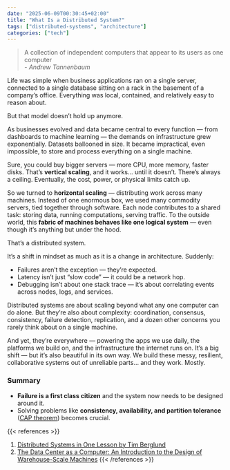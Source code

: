 ```yaml
---
date: "2025-06-09T00:30:45+02:00"
title: "What Is a Distributed System?"
tags: ["distributed-systems", "architecture"]
categories: ["tech"]
---
```


> A collection of independent computers that appear to its users as one computer  
> <cite class="paper-authors">- Andrew Tannenbaum</cite>

Life was simple when business applications ran on a single server, connected to a single database sitting on a rack in the basement of a company’s office. Everything was local, contained, and relatively easy to reason about.

But that model doesn’t hold up anymore.

As businesses evolved and data became central to every function — from dashboards to machine learning — the demands on infrastructure grew exponentially. Datasets ballooned in size. It became impractical, even impossible, to store and process everything on a single machine.

Sure, you could buy bigger servers — more CPU, more memory, faster disks. That’s **vertical scaling**, and it works… until it doesn’t. There’s always a ceiling. Eventually, the cost, power, or physical limits catch up.

So we turned to **horizontal scaling** — distributing work across many machines. Instead of one enormous box, we used many commodity servers, tied together through software. Each node contributes to a shared task: storing data, running computations, serving traffic. To the outside world, this **fabric of machines behaves like one logical system** — even though it’s anything but under the hood.

That’s a distributed system.

It’s a shift in mindset as much as it is a change in architecture. Suddenly:

- Failures aren’t the exception — they’re expected.
- Latency isn’t just “slow code” — it could be a network hop.
- Debugging isn’t about one stack trace — it’s about correlating events across nodes, logs, and services.

Distributed systems are about scaling beyond what any one computer can do alone. But they’re also about complexity: coordination, consensus, consistency, failure detection, replication, and a dozen other concerns you rarely think about on a single machine.

And yet, they’re everywhere — powering the apps we use daily, the platforms we build on, and the infrastructure the internet runs on. It’s a big shift — but it’s also beautiful in its own way. We build these messy, resilient, collaborative systems out of unreliable parts… and they work. Mostly.

### Summary
- **Failure is a first class citizen** and the system now needs to be designed around it. 
- Solving problems like **consistency, availability, and partition tolerance** ([CAP theorem](https://dineshauti.in/til/250602-cap-theorem-eric-a-brewer/)) becomes crucial.

{{< references >}}
1. [Distributed Systems in One Lesson by Tim Berglund](https://www.youtube.com/watch?v=Y6Ev8GIlbxc)
2. [The Data Center as a Computer: An Introduction to the Design of Warehouse-Scale Machines](https://www.cs.cornell.edu/projects/ladis2009/talks/dean-keynote-ladis2009.pdf)
{{< /references >}}